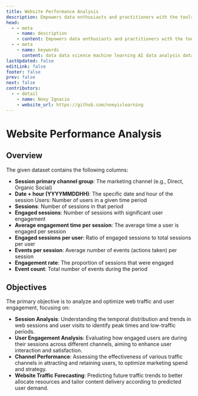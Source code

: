 ```yaml
---
title: Website Performance Analysis
description: Empowers data enthusiasts and practitioners with the tools and knowledge to unlock the potential of data.
head:
  - - meta
    - name: description
    - content: Empowers data enthusiasts and practitioners with the tools and knowledge to unlock the potential of data.
  - - meta
    - name: keywords
      content: data data science machine learning AI data analysis data-driven data enthusiasts data practitioners
lastUpdated: false
editLink: false
footer: false
prev: false
next: false
contributors:
  - - detail
    - name: Noey Ignacio
    - website_url: https://github.com/noeyislearning
---
```


# Website Performance Analysis

<DownloadBadge githubURL=""></DownloadBadge>

## Overview

The given dataset contains the following columns:

- **Session primary channel group**: The marketing channel (e.g., Direct, Organic Social)
- **Date + hour (YYYYMMDDHH)**: The specific date and hour of the session
  Users: Number of users in a given time period
- **Sessions**: Number of sessions in that period
- **Engaged sessions**: Number of sessions with significant user engagement
- **Average engagement time per session**: The average time a user is engaged per session
- **Engaged sessions per user**: Ratio of engaged sessions to total sessions per user
- **Events per session**: Average number of events (actions taken) per session
- **Engagement rate**: The proportion of sessions that were engaged
- **Event count**: Total number of events during the period

## Objectives

The primary objective is to analyze and optimize web traffic and user engagement, focusing on:

- **Session Analysis**: Understanding the temporal distribution and trends in web sessions and user visits to identify peak times and low-traffic periods.
- **User Engagement Analysis**: Evaluating how engaged users are during their sessions across different channels, aiming to enhance user interaction and satisfaction.
- **Channel Performance**: Assessing the effectiveness of various traffic channels in attracting and retaining users, to optimize marketing spend and strategy.
- **Website Traffic Forecasting**: Predicting future traffic trends to better allocate resources and tailor content delivery according to predicted user demand.
